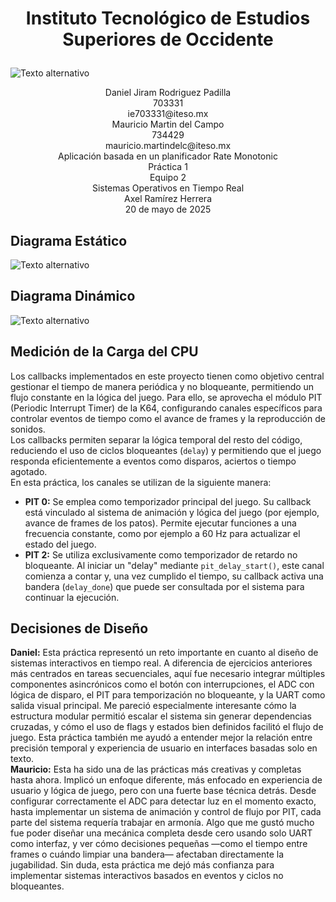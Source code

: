 # <p align="center"> Instituto Tecnológico de Estudios Superiores de Occidente </p>
![Texto alternativo](https://oci02.img.iteso.mx/Identidades-De-Instancia/ITESO/Logos%20ITESO/Logo-ITESO-Vertical-SinFondo.png)
<p align="center"> Daniel Jiram Rodriguez Padilla <br>
703331 <br>
ie703331@iteso.mx<br>
Mauricio Martin del Campo <br>
734429 <br>
mauricio.martindelc@iteso.mx <br>
Aplicación basada en un planificador Rate Monotonic <br>
Práctica 1 <br>
Equipo 2 <br>
Sistemas Operativos en Tiempo Real <br>
Axel Ramírez Herrera <br>
20 de mayo de 2025 </p>

##  Diagrama Estático
![Texto alternativo](https://i.imgur.com/OKl7DpL.png)

##  Diagrama Dinámico
![Texto alternativo]([https://i.imgur.com/TtVdZ3V.png)

## Medición de la Carga del CPU
Los callbacks implementados en este proyecto tienen como objetivo central gestionar el tiempo de manera periódica y no bloqueante, permitiendo un flujo constante en la lógica del juego. Para ello, se aprovecha el módulo PIT (Periodic Interrupt Timer) de la K64, configurando canales específicos para controlar eventos de tiempo como el avance de frames y la reproducción de sonidos. <br>
Los callbacks permiten separar la lógica temporal del resto del código, reduciendo el uso de ciclos bloqueantes (`delay`) y permitiendo que el juego responda eficientemente a eventos como disparos, aciertos o tiempo agotado. <br>
En esta práctica, los canales se utilizan de la siguiente manera: <br>
- **PIT 0:** Se emplea como temporizador principal del juego. Su callback está vinculado al sistema de animación y lógica del juego (por ejemplo, avance de frames de los patos). Permite ejecutar funciones a una frecuencia constante, como por ejemplo a 60 Hz para actualizar el estado del juego.
- **PIT 2:** Se utiliza exclusivamente como temporizador de retardo no bloqueante. Al iniciar un "delay" mediante `pit_delay_start()`, este canal comienza a contar y, una vez cumplido el tiempo, su callback activa una bandera (`delay_done`) que puede ser consultada por el sistema para continuar la ejecución.

## Decisiones de Diseño
**Daniel:** Esta práctica representó un reto importante en cuanto al diseño de sistemas interactivos en tiempo real. A diferencia de ejercicios anteriores más centrados en tareas secuenciales, aquí fue necesario integrar múltiples componentes asincrónicos como el botón con interrupciones, el ADC con lógica de disparo, el PIT para temporización no bloqueante, y la UART como salida visual principal. Me pareció especialmente interesante cómo la estructura modular permitió escalar el sistema sin generar dependencias cruzadas, y cómo el uso de flags y estados bien definidos facilitó el flujo de juego. Esta práctica también me ayudó a entender mejor la relación entre precisión temporal y experiencia de usuario en interfaces basadas solo en texto.<br>
**Mauricio:**  Esta ha sido una de las prácticas más creativas y completas hasta ahora. Implicó un enfoque diferente, más enfocado en experiencia de usuario y lógica de juego, pero con una fuerte base técnica detrás. Desde configurar correctamente el ADC para detectar luz en el momento exacto, hasta implementar un sistema de animación y control de flujo por PIT, cada parte del sistema requería trabajar en armonía. Algo que me gustó mucho fue poder diseñar una mecánica completa desde cero usando solo UART como interfaz, y ver cómo decisiones pequeñas —como el tiempo entre frames o cuándo limpiar una bandera— afectaban directamente la jugabilidad. Sin duda, esta práctica me dejó más confianza para implementar sistemas interactivos basados en eventos y ciclos no bloqueantes.
